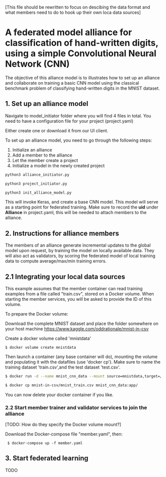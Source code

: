[This file should be rewritten to focus on descibing the data format and what members need to do to hook up their own loca data sources]

# A federated model alliance for classification of hand-written digits, using a simple Convolutional Neural Network (CNN)

The objective of this alliance model is to illustrates how to set up an alliance and collaborate on training a basic CNN model using the classical benchmark problem of classifying hand-written digits in the MNIST dataset. 

## 1. Set up an alliance model
Navigate to model_initiator folder where you will find 4 files in total. You need to have a configuration file for your project (project.yaml)

Either create one or download it from our UI client.

To set up an alliance model, you need to go through the following steps:
1. Initialize an alliance
2. Add a member to the alliance
3. Let the member create a project
4. Initialize a model in the newly created project
```bash
python3 alliance_initiator.py

python3 project_initiator.py

python3 init_alliance_model.py
```
  
This will invoke Keras, and create a base CNN model. This model will serve as a starting point for federated training. Make sure to record the __uid__ under __Alliance__ in project.yaml, this will be needed to attach members to the alliance. 

## 2. Instructions for alliance members
The members of an alliance generate incremental updates to the global model upon request, by training the model on locally available data. They will also act as validators, by scoring the federated model of local training data to compute average/max/min training errors. 

## 2.1 Integrating your local data sources

This example assumes that the member container can read training examples from a file called "train.csv", stored on a Docker  volume. When starting the member services, you will be asked to provide the ID of this volume. 

To prepare the Docker volume: 

Download the complete MNIST dataset and place the folder somewhere on your host machine https://www.kaggle.com/oddrationale/mnist-in-csv 

Create a docker volume called 'mnistdata'

    $ docker volume create mnistdata

Then launch a container (any base container will do), mounting the volume and populating it with the datafiles (use 'docker cp'). Make sure to name the training  dataset 'train.csv',and the test dataset 'test.csv'.

```bash
$ docker run -d --name mnist_cnn_data --mount source=mnistdata,target=/app nginx:latest

$ docker cp mnist-in-csv/mnist_train.csv mnist_cnn_data:app/ 
```

You can now delete your docker container if you like. 

### 2.2 Start member trainer and validator services to join the alliance

[TODO: How do they specify the Docker volume mount?]

Download the Docker-compose file "member.yaml", then:

     $ docker-compose up -f member.yaml 
     
    
## 3. Start federated learning  
TODO

